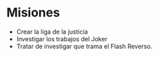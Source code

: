 # Misiones

* Crear la liga de la justicia
* Investigar los trabajos del Joker
* Tratar de investigar que trama el Flash Reverso.